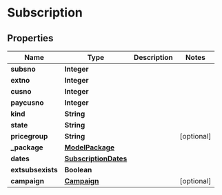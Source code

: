 

# Subscription

## Properties

Name | Type | Description | Notes
------------ | ------------- | ------------- | -------------
**subsno** | **Integer** |  | 
**extno** | **Integer** |  | 
**cusno** | **Integer** |  | 
**paycusno** | **Integer** |  | 
**kind** | **String** |  | 
**state** | **String** |  | 
**pricegroup** | **String** |  |  [optional]
**_package** | [**ModelPackage**](ModelPackage.md) |  | 
**dates** | [**SubscriptionDates**](SubscriptionDates.md) |  | 
**extsubsexists** | **Boolean** |  | 
**campaign** | [**Campaign**](Campaign.md) |  |  [optional]




